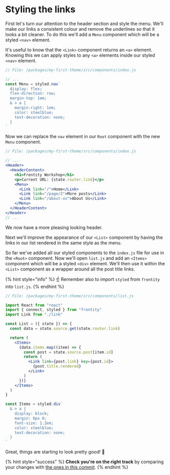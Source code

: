 # Styling the links

First let's turn our attention to the header section and style the menu. We'll make our links a consistent colour and remove the underlines so that it looks a bit cleaner. To do this we'll add a `Menu` component which will be a styled `<nav>` element.

It's useful to know that the `<Link>` component returns an `<a>` element. Knowing this we can apply styles to any `<a>` elements inside our styled `<nav>` element.

```jsx
// File: /packages/my-first-theme/src/components/index.js

// ...
const Menu = styled.nav`
  display: flex;
  flex-direction: row;
  margin-top: 1em;
  & > a {
    margin-right: 1em;
    color: steelblue;
    text-decoration: none;
  }
`
```

Now we can replace the `nav` element in our `Root` component with the new `Menu` component.

```jsx
// File: /packages/my-first-theme/src/components/index.js

// ...
<Header>
  <HeaderContent>
    <h1>Frontity Workshop</h1>
    <p>Current URL: {state.router.link}</p>
    <Menu>
      <Link link="/">Home</Link>
      <Link link="/page/2">More posts</Link>
      <Link link="/about-us">About Us</Link>
    </Menu>
  </HeaderContent>
</Header>
// ...
```

We now have a more pleasing looking header.

Next we'll improve the appearance of our `<List>` component by having the links in our list rendered in the same style as the menu.

So far we've added all our styled components to the `index.js` file for use in the `<Root>` component. Now we'll open `list.js` and add an `<Items>` component which will be a styled `<div>` element. We'll then use it within the `<List>` component as a wrapper around all the post title links.

{% hint style="info" %}
☝️ Remember also to import `styled` from `frontity` into `list.js`.
{% endhint %}

```jsx
// File: /packages/my-first-theme/src/components/list.js

import React from "react"
import { connect, styled } from "frontity"
import Link from "./link"

const List = ({ state }) => {
  const data = state.source.get(state.router.link)

  return (
    <Items>
      {data.items.map((item) => {
        const post = state.source.post[item.id]
        return (
          <Link link={post.link} key={post.id}>
            {post.title.rendered}
          </Link>
        )
      })}
    </Items>
  )
}

const Items = styled.div`
  & > a {
    display: block;
    margin: 6px 0;
    font-size: 1.2em;
    color: steelblue;
    text-decoration: none;
  }
`
```

Great, things are starting to look pretty good! 🎉

{% hint style="success" %}
**Check you're on the right track** by comparing your changes with [the ones in this commit](https://github.com/frontity-demos/tutorial-hello-frontity/commit/0f8ed3e17c0daaf151935bdf72ad04cbc6be9bd6).
{% endhint %}
